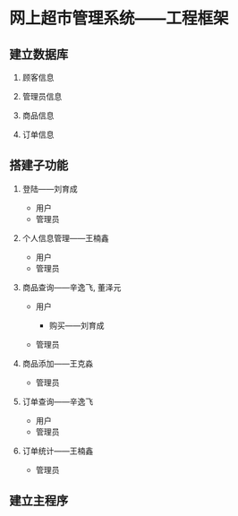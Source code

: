 # 网上超市管理系统——工程框架

## 建立数据库

1.  顾客信息

2.  管理员信息

3.  商品信息

4.  订单信息

## 搭建子功能

1.  登陆——刘育成

    -   用户
    -   管理员

2.  个人信息管理——王楠鑫

    -   用户
    -   管理员

3.  商品查询——辛逸飞, 董泽元

    -   用户

        -   购买——刘育成

    -   管理员

4.  商品添加——王克淼

    -   管理员

5.  订单查询——辛逸飞

    -   用户
    -   管理员

6.  订单统计——王楠鑫

    -   管理员

## 建立主程序
